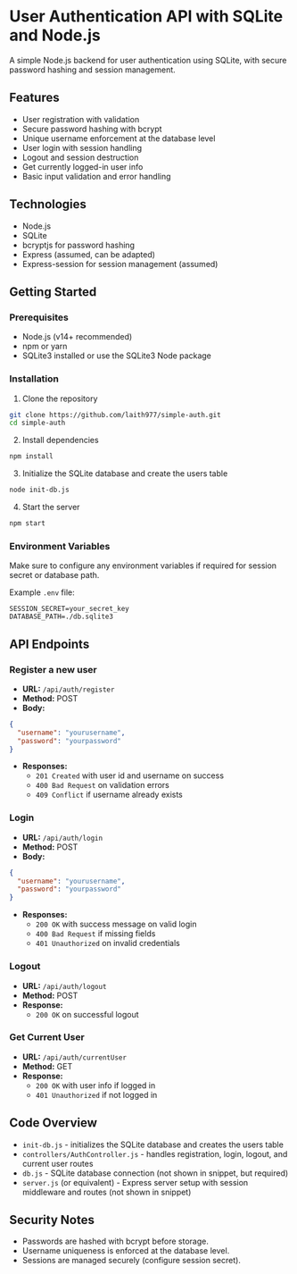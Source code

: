 
# User Authentication API with SQLite and Node.js

A simple Node.js backend for user authentication using SQLite, with secure password hashing and session management.

## Features

- User registration with validation
- Secure password hashing with bcrypt
- Unique username enforcement at the database level
- User login with session handling
- Logout and session destruction
- Get currently logged-in user info
- Basic input validation and error handling

## Technologies

- Node.js
- SQLite
- bcryptjs for password hashing
- Express (assumed, can be adapted)
- Express-session for session management (assumed)

## Getting Started

### Prerequisites

- Node.js (v14+ recommended)
- npm or yarn
- SQLite3 installed or use the SQLite3 Node package

### Installation

1. Clone the repository

```bash
git clone https://github.com/laith977/simple-auth.git
cd simple-auth
```

2. Install dependencies

```bash
npm install
```

3. Initialize the SQLite database and create the users table

```bash
node init-db.js
```

4. Start the server

```bash
npm start
```

### Environment Variables

Make sure to configure any environment variables if required for session secret or database path.

Example `.env` file:

```
SESSION_SECRET=your_secret_key
DATABASE_PATH=./db.sqlite3
```

## API Endpoints

### Register a new user

- **URL:** `/api/auth/register`
- **Method:** POST
- **Body:**

```json
{
  "username": "yourusername",
  "password": "yourpassword"
}
```

- **Responses:**
  - `201 Created` with user id and username on success
  - `400 Bad Request` on validation errors
  - `409 Conflict` if username already exists

### Login

- **URL:** `/api/auth/login`
- **Method:** POST
- **Body:**

```json
{
  "username": "yourusername",
  "password": "yourpassword"
}
```

- **Responses:**
  - `200 OK` with success message on valid login
  - `400 Bad Request` if missing fields
  - `401 Unauthorized` on invalid credentials

### Logout

- **URL:** `/api/auth/logout`
- **Method:** POST
- **Response:**
  - `200 OK` on successful logout

### Get Current User

- **URL:** `/api/auth/currentUser`
- **Method:** GET
- **Response:**
  - `200 OK` with user info if logged in
  - `401 Unauthorized` if not logged in

## Code Overview

- `init-db.js` - initializes the SQLite database and creates the users table
- `controllers/AuthController.js` - handles registration, login, logout, and current user routes
- `db.js` - SQLite database connection (not shown in snippet, but required)
- `server.js` (or equivalent) - Express server setup with session middleware and routes (not shown in snippet)

## Security Notes

- Passwords are hashed with bcrypt before storage.
- Username uniqueness is enforced at the database level.
- Sessions are managed securely (configure session secret).
